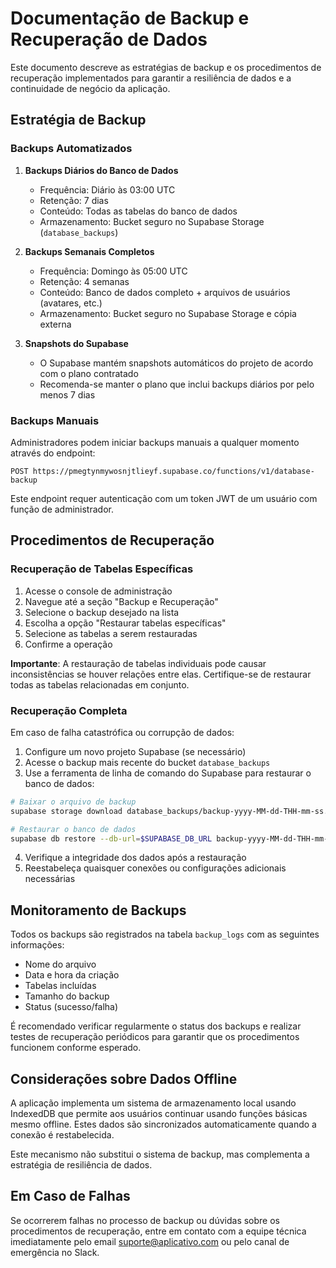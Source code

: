 
# Documentação de Backup e Recuperação de Dados

Este documento descreve as estratégias de backup e os procedimentos de recuperação implementados para garantir a resiliência de dados e a continuidade de negócio da aplicação.

## Estratégia de Backup

### Backups Automatizados

1. **Backups Diários do Banco de Dados**
   - Frequência: Diário às 03:00 UTC
   - Retenção: 7 dias
   - Conteúdo: Todas as tabelas do banco de dados
   - Armazenamento: Bucket seguro no Supabase Storage (`database_backups`)

2. **Backups Semanais Completos**
   - Frequência: Domingo às 05:00 UTC
   - Retenção: 4 semanas
   - Conteúdo: Banco de dados completo + arquivos de usuários (avatares, etc.)
   - Armazenamento: Bucket seguro no Supabase Storage e cópia externa

3. **Snapshots do Supabase**
   - O Supabase mantém snapshots automáticos do projeto de acordo com o plano contratado
   - Recomenda-se manter o plano que inclui backups diários por pelo menos 7 dias

### Backups Manuais

Administradores podem iniciar backups manuais a qualquer momento através do endpoint:
```
POST https://pmegtynmywosnjtlieyf.supabase.co/functions/v1/database-backup
```

Este endpoint requer autenticação com um token JWT de um usuário com função de administrador.

## Procedimentos de Recuperação

### Recuperação de Tabelas Específicas

1. Acesse o console de administração
2. Navegue até a seção "Backup e Recuperação"
3. Selecione o backup desejado na lista
4. Escolha a opção "Restaurar tabelas específicas"
5. Selecione as tabelas a serem restauradas
6. Confirme a operação

**Importante**: A restauração de tabelas individuais pode causar inconsistências se houver relações entre elas. Certifique-se de restaurar todas as tabelas relacionadas em conjunto.

### Recuperação Completa

Em caso de falha catastrófica ou corrupção de dados:

1. Configure um novo projeto Supabase (se necessário)
2. Acesse o backup mais recente do bucket `database_backups`
3. Use a ferramenta de linha de comando do Supabase para restaurar o banco de dados:

```bash
# Baixar o arquivo de backup
supabase storage download database_backups/backup-yyyy-MM-dd-THH-mm-ss.json

# Restaurar o banco de dados
supabase db restore --db-url=$SUPABASE_DB_URL backup-yyyy-MM-dd-THH-mm-ss.json
```

4. Verifique a integridade dos dados após a restauração
5. Reestabeleça quaisquer conexões ou configurações adicionais necessárias

## Monitoramento de Backups

Todos os backups são registrados na tabela `backup_logs` com as seguintes informações:
- Nome do arquivo
- Data e hora da criação
- Tabelas incluídas
- Tamanho do backup
- Status (sucesso/falha)

É recomendado verificar regularmente o status dos backups e realizar testes de recuperação periódicos para garantir que os procedimentos funcionem conforme esperado.

## Considerações sobre Dados Offline

A aplicação implementa um sistema de armazenamento local usando IndexedDB que permite aos usuários continuar usando funções básicas mesmo offline. Estes dados são sincronizados automaticamente quando a conexão é restabelecida.

Este mecanismo não substitui o sistema de backup, mas complementa a estratégia de resiliência de dados.

## Em Caso de Falhas

Se ocorrerem falhas no processo de backup ou dúvidas sobre os procedimentos de recuperação, entre em contato com a equipe técnica imediatamente pelo email suporte@aplicativo.com ou pelo canal de emergência no Slack.
